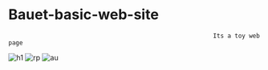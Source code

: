 # Bauet-basic-web-site
                                                             Its a toy web page
![h1](https://user-images.githubusercontent.com/82870495/181175895-b2dd5848-3449-49be-89a6-1cdb62c8c5e0.JPG)
![rp](https://user-images.githubusercontent.com/82870495/181175908-4b73efef-7c07-4b31-a140-0b3a1e011a7d.JPG)
![au](https://user-images.githubusercontent.com/82870495/181175916-458577ff-4be7-4b31-bc54-1c5f245a0ff8.JPG)
